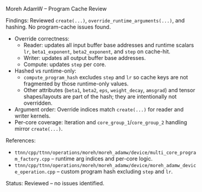 Moreh AdamW – Program Cache Review

Findings: Reviewed `create(...)`, `override_runtime_arguments(...)`, and hashing. No program-cache issues found.

- Override correctness:
  - Reader: updates all input buffer base addresses and runtime scalars `lr`, `beta1_exponent`, `beta2_exponent`, and `step` on cache-hit.
  - Writer: updates all output buffer base addresses.
  - Compute: updates `step` per core.
- Hashed vs runtime-only:
  - `compute_program_hash` excludes `step` and `lr` so cache keys are not fragmented by those runtime-only values.
  - Other attributes (`beta1`, `beta2`, `eps`, `weight_decay`, `amsgrad`) and tensor shapes/layouts are part of the hash; they are intentionally not overridden.
- Argument order: Override indices match `create(...)` for reader and writer kernels.
- Per-core coverage: Iteration and `core_group_1`/`core_group_2` handling mirror `create(...)`.

References:
- `ttnn/cpp/ttnn/operations/moreh/moreh_adamw/device/multi_core_program_factory.cpp` – runtime arg indices and per-core logic.
- `ttnn/cpp/ttnn/operations/moreh/moreh_adamw/device/moreh_adamw_device_operation.cpp` – custom program hash excluding `step` and `lr`.

Status: Reviewed – no issues identified.

